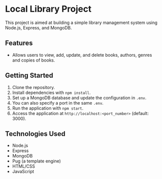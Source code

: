 # Local Library Project

This project is aimed at building a simple library management system using Node.js, Express, and MongoDB.

## Features

- Allows users to view, add, update, and delete books, authors, genres and copies of books.

## Getting Started

1. Clone the repository.
2. Install dependencies with `npm install`.
3. Set up a MongoDB database and update the configuration in `.env`.
4. You can also specify a port in the same `.env`.
5. Run the application with `npm start`.
6. Access the application at `http://localhost:<port_number>` (default: 3000).

## Technologies Used

- Node.js
- Express
- MongoDB
- Pug (a template engine)
- HTML/CSS
- JavaScript

